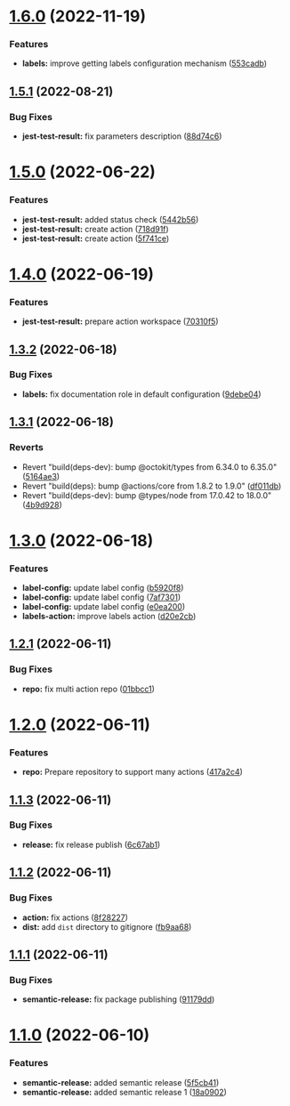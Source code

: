 # [1.6.0](https://github.com/JanSzewczyk/gh-action-szum-tech/compare/v1.5.1...v1.6.0) (2022-11-19)


### Features

* **labels:** improve getting labels configuration mechanism ([553cadb](https://github.com/JanSzewczyk/gh-action-szum-tech/commit/553cadb2bd1de01de335b20a445fcca9e046ccaf))

## [1.5.1](https://github.com/JanSzewczyk/gh-action-szum-tech/compare/v1.5.0...v1.5.1) (2022-08-21)


### Bug Fixes

* **jest-test-result:** fix parameters description ([88d74c6](https://github.com/JanSzewczyk/gh-action-szum-tech/commit/88d74c67a6e15cf6973d6b3ffbcc1d19c054b341))

# [1.5.0](https://github.com/JanSzewczyk/gh-action-szum-tech/compare/v1.4.0...v1.5.0) (2022-06-22)


### Features

* **jest-test-result:** added status check ([5442b56](https://github.com/JanSzewczyk/gh-action-szum-tech/commit/5442b56d841382b5498454afe3cccf176eec22c5))
* **jest-test-result:** create action ([718d91f](https://github.com/JanSzewczyk/gh-action-szum-tech/commit/718d91fc10179909c2053efb8cf626de927f5170))
* **jest-test-result:** create action ([5f741ce](https://github.com/JanSzewczyk/gh-action-szum-tech/commit/5f741cebeacd8cb46aa6e0fc9c45a7a0eaeffb81))

# [1.4.0](https://github.com/JanSzewczyk/gh-action-szum-tech/compare/v1.3.2...v1.4.0) (2022-06-19)


### Features

* **jest-test-result:** prepare action workspace ([70310f5](https://github.com/JanSzewczyk/gh-action-szum-tech/commit/70310f5ee73a256121fa419ed3d40fdeb3edb541))

## [1.3.2](https://github.com/JanSzewczyk/gh-action-szum-tech/compare/v1.3.1...v1.3.2) (2022-06-18)


### Bug Fixes

* **labels:** fix documentation role in default configuration ([9debe04](https://github.com/JanSzewczyk/gh-action-szum-tech/commit/9debe04f3c2068a9082b7205381b45c6458cf8ce))

## [1.3.1](https://github.com/JanSzewczyk/gh-action-szum-tech/compare/v1.3.0...v1.3.1) (2022-06-18)


### Reverts

* Revert "build(deps-dev): bump @octokit/types from 6.34.0 to 6.35.0" ([5164ae3](https://github.com/JanSzewczyk/gh-action-szum-tech/commit/5164ae3fd7dc87b4673d508db97d7229db051757))
* Revert "build(deps): bump @actions/core from 1.8.2 to 1.9.0" ([df011db](https://github.com/JanSzewczyk/gh-action-szum-tech/commit/df011db39d88a42dc719460fea40a474860d2a47))
* Revert "build(deps-dev): bump @types/node from 17.0.42 to 18.0.0" ([4b9d928](https://github.com/JanSzewczyk/gh-action-szum-tech/commit/4b9d928274c04ef930e9fce66a0762e1df73d5e5))

# [1.3.0](https://github.com/JanSzewczyk/gh-action-szum-tech/compare/v1.2.1...v1.3.0) (2022-06-18)


### Features

* **label-config:** update label config ([b5920f8](https://github.com/JanSzewczyk/gh-action-szum-tech/commit/b5920f879e4d01f1d75365b03197bd5ada216871))
* **label-config:** update label config ([7af7301](https://github.com/JanSzewczyk/gh-action-szum-tech/commit/7af7301ac50d3c5cf0992a408145e4e336d6547f))
* **label-config:** update label config ([e0ea200](https://github.com/JanSzewczyk/gh-action-szum-tech/commit/e0ea200522e61ded47600810bdf39ff89d99f4de))
* **labels-action:** improve labels action ([d20e2cb](https://github.com/JanSzewczyk/gh-action-szum-tech/commit/d20e2cb892f45b4b5244697f06276eddf7f9d215))

## [1.2.1](https://github.com/JanSzewczyk/gh-action-szum-tech/compare/v1.2.0...v1.2.1) (2022-06-11)


### Bug Fixes

* **repo:** fix multi action repo ([01bbcc1](https://github.com/JanSzewczyk/gh-action-szum-tech/commit/01bbcc1593300be6090f3ca1e099beca2604644a))

# [1.2.0](https://github.com/JanSzewczyk/gh-action-szum-tech/compare/v1.1.3...v1.2.0) (2022-06-11)


### Features

* **repo:** Prepare repository to support many actions ([417a2c4](https://github.com/JanSzewczyk/gh-action-szum-tech/commit/417a2c4330d56f94f871a0d2be1a3ab95343c6aa))

## [1.1.3](https://github.com/JanSzewczyk/gh-action-szum-tech/compare/v1.1.2...v1.1.3) (2022-06-11)


### Bug Fixes

* **release:** fix release publish ([6c67ab1](https://github.com/JanSzewczyk/gh-action-szum-tech/commit/6c67ab1108532c09f56bed81e81f357c40f6d76a))

## [1.1.2](https://github.com/JanSzewczyk/gh-action-szum-tech/compare/v1.1.1...v1.1.2) (2022-06-11)


### Bug Fixes

* **action:** fix actions ([8f28227](https://github.com/JanSzewczyk/gh-action-szum-tech/commit/8f28227e6d62ddce610a82fa36d0de3266dbca92))
* **dist:** add `dist` directory to gitignore ([fb9aa68](https://github.com/JanSzewczyk/gh-action-szum-tech/commit/fb9aa68e32d901af48ac60d692b95c4722b0900f))

## [1.1.1](https://github.com/JanSzewczyk/gh-action-szum-tech/compare/v1.1.0...v1.1.1) (2022-06-11)


### Bug Fixes

* **semantic-release:** fix package publishing ([91179dd](https://github.com/JanSzewczyk/gh-action-szum-tech/commit/91179dd613e1de47ff34ef9baeb3e4344e7000d7))

# [1.1.0](https://github.com/JanSzewczyk/gh-action-szum-tech/compare/v1.0.0...v1.1.0) (2022-06-10)


### Features

* **semantic-release:** added semantic release ([5f5cb41](https://github.com/JanSzewczyk/gh-action-szum-tech/commit/5f5cb41680c7b3b2565d59eabd781ca9a8c0d51a))
* **semantic-release:** added semantic release 1 ([18a0902](https://github.com/JanSzewczyk/gh-action-szum-tech/commit/18a0902e2d7f40fd9f0eb209bb0fbc8fc4925162))
